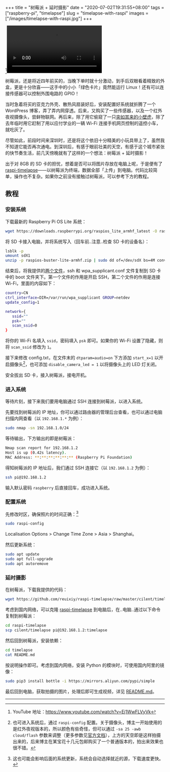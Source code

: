 +++
title = "树莓派 + 延时摄影"
date = "2020-07-02T19:31:55+08:00"
tags = ["raspberry-pi", "timelapse"]
slug = "timelapse-with-raspi"
images = ["/images/timelapse-with-raspi.jpg"]
+++

[^1]<video src="QmetxzKVQcBnjZPP4wojNEohrVFAqk339zTQgb33Hxx75t" title="深圳的天空"></video>

树莓派，还是将近四年前买的，当晚下单时就十分激动，到手后双眼看着精致的外盒，更是十分欣喜——这手中的小小「绿色卡片」竟然能运行 Linux！还有可以连接传感器可以控制外围电路的 GPIO！

当时急着将买的亚克力外壳、散热风扇装好后，安装配置好系统就折腾了一个 WordPress 博客，弄了弄内网穿透。后来，又购买了一些传感器，以及一个红外夜视摄像头，尝鲜物联网。再后来，除了用它偷窥了一只[突如其来的小壁虎](/life/a-little-gecko-come-suddenly/)，除了去年临时用它赶制了用以应付学业的一辆 Wi-Fi 连接手机网页控制的遥控小车，就吃灰了。

尽管如此，前段时间来深圳时，还是将这个依旧十分精美的小玩具带上了，虽然我不知道它能否再次通电。到深圳后，有感于眼前壮美的天空，有感于这个城市紧张的快节奏生活，前几天傍晚就有了这样的一个想法：树莓派 + 延时摄影！

出于对 8GB 的 SD 卡的担忧，想着是否可以将图片存放在电脑上呢，于是便有了 [raspi-timelapse](https://github.com/reuixiy/raspi-timelapse)——以树莓派为终端，数据全部「上传」到电脑。代码比较简单，操作也不复杂。如果你之前没有接触过树莓派，可以参考下方的教程。

## 教程

### 安装系统

下载最新的 Raspberry Pi OS Lite 系统：

```sh
wget https://downloads.raspberrypi.org/raspios_lite_armhf_latest -O raspios-buster-lite-armhf.zip
```

将 SD 卡接入电脑，并将系统写入（回车前..注意..检查 SD 卡的设备名）：

```sh
lsblk -p
umount sdX1
unzip -p raspios-buster-lite-armhf.zip | sudo dd of=/dev/sdX bs=4M conv=fsync status=progress
```

结束后，将我提供的[两个文件](https://github.com/reuixiy/raspi-timelapse/tree/master/cilent/boot)，ssh 和 wpa_supplicant.conf 文件复制到 SD 卡中的 boot 文件夹下。第一个文件的作用是开启 SSH，第二个文件的作用是连接 Wi-Fi，里面的内容如下：

```sh
country=CN
ctrl_interface=DIR=/var/run/wpa_supplicant GROUP=netdev
update_config=1

network={
   ssid=""
   psk=""
   scan_ssid=0
}
```

将你的 Wi-Fi 名填入 `ssid`，密码填入 `psk` 即可。如果你的 Wi-Fi 设置了隐藏，则将 `scan_ssid` 修改为 `1`。

接下来修改 config.txt，在文件末的 `dtparam=audio=on` 下方添加 `start_x=1` 以开启摄像头[^2]，也可添加 `disable_camera_led = 1` 以将摄像头上的 LED 灯关闭。

安全拔出 SD 卡，接入树莓派，接电开机。

### 进入系统

等待片刻，接下来我们要用电脑通过 SSH 连接到树莓派，以进入系统。

先要找到树莓派的 IP 地址，你可以通过路由器的管理后台查看，也可以通过电脑扫描内网查看（以 `192.168.1.*` 为例）：

```sh
sudo nmap -sn 192.168.1.0/24
```

等待输出，下方输出的即是树莓派：

```sh
Nmap scan report for 192.168.1.2
Host is up (0.42s latency).
MAC Address: **:**:**:**:**:** (Raspberry Pi Foundation)
```

得知树莓派的 IP 地址后，我们通过 SSH 连接它（以 `192.168.1.2` 为例）：

```sh
ssh pi@192.168.1.2
```

输入默认密码 `raspberry` 后直接回车，成功进入系统。

### 配置系统

先修改时区，确保照片的时间正确：[^3]

```sh
sudo raspi-config
```

Localisation Options > Change Time Zone > Asia > Shanghai。

然后更新系统：

```sh
sudo apt update
sudo apt full-upgrade
sudo apt autoremove
```

### 延时摄影

在树莓派，下载我提供的代码：

```sh
wget https://github.com/reuixiy/raspi-timelapse/raw/master/cilent/timelapse.tar.gz | tar -zxvf
```

考虑到国内网络，可以克隆 [raspi-timelapse](https://github.com/reuixiy/raspi-timelapse) 到电脑后，在..电脑..通过以下命令复制到树莓派：

```sh
cd raspi-timelapse
scp cilent/timelapse pi@192.168.1.2:timelapse
```

然后回到树莓派，安装依赖：

```sh
cd timelapse
cat README.md
```

按说明操作即可。考虑到国内网络，安装 Python 的模块时，可使用国内阿里的镜像：

```sh
sudo pip3 install bottle -i https://mirrors.aliyun.com/pypi/simple
```

最后回到电脑，获取拍摄的图片，处理后即可生成视频，详见 [README.md](https://github.com/reuixiy/raspi-timelapse/blob/master/server/README.md)。

---

[^1]: YouTube 地址：<https://www.youtube.com/watch?v=Ej1WwFLVyVk>
[^2]: 也可进入系统后，通过 `raspi-config` 配置。关于摄像头，博主一开始使用的是红外夜视版本的，所以颜色有些奇怪，但可以通过 `-sa 25 -awb cloud/flash` 参数来调整（更多参数见[官方文档](https://www.raspberrypi.org/documentation/raspbian/applications/camera.md)），上方的天空即是这样拍摄出来的，后来博主在某宝花十几元包邮购买了一个普通版本的，拍出来效果也很不错。
[^3]: 这也可能会影响后面的系统更新，系统会自动选择就近的源，下载速度更快。
